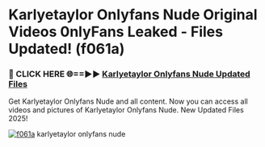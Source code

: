# Karlyetaylor Onlyfans Nude Original Videos 0nlyFans Leaked - Files Updated! (f061a)

<h3>🔴 CLICK HERE 🌐==►► <a href="https://tinyurl.com/2wckxsce" rel="nofollow">Karlyetaylor Onlyfans Nude Updated Files</a></h3>

Get Karlyetaylor Onlyfans Nude and all content. Now you can access all videos and pictures of Karlyetaylor Onlyfans Nude. New Updated Files 2025!

[![f061a](https://i.imgur.com/AFduVYN.gif)](https://tinyurl.com/2wckxsce)
karlyetaylor onlyfans nude